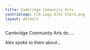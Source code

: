 ```yaml
---
title: Cambridge Community Arts
contriblogo: CCA Logo Alex Elbro.png
layout: default
---
```

Cambridge Community Arts do....

Alex spoke to them about...